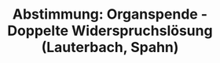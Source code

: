 ---
abstimmung:
  abstimmung: 1
  bundestagssitzung: 140
  datum: 16. Januar 2020
  legislaturperiode: 19
categories:
- Todo
data:
- title: Abstimmungsergebnis 20200116_1-data.pdf
  url: /res/2021-btw/abstimmungsergebnisse/20200116_1-data.pdf
- title: Abstimmungsergebnis 20200116_1_xls-data.xlsx
  url: /res/2021-btw/abstimmungsergebnisse/20200116_1_xls-data.xlsx
- title: Abstimmungsergebnis 20200116_1_xls-data.csv
  url: /res/2021-btw/abstimmungsergebnisse/csv/20200116_1_xls-data.csv
documents:
- local: /res/2021-btw/drucksachen/11096.pdf
  title: Drucksache 19/11096
  url: https://dip21.bundestag.de/dip21/btd/19/110/1911096.pdf
- local: /res/2021-btw/drucksachen/16214.pdf
  title: Drucksache 19/16214
  url: https://dip21.bundestag.de/dip21/btd/19/162/1916214.pdf
ergebnis:
  AfD:
    enthaltung: 0
    gesamt: 90
    ja: 4
    nein: 83
    nichtabgegeben: 3
    ungueltig: 0
  Bündnis 90/Die Grünen:
    enthaltung: 0
    gesamt: 67
    ja: 7
    nein: 60
    nichtabgegeben: 0
    ungueltig: 0
  Die Linke:
    enthaltung: 0
    gesamt: 69
    ja: 24
    nein: 38
    nichtabgegeben: 7
    ungueltig: 0
  FDP:
    enthaltung: 1
    gesamt: 80
    ja: 15
    nein: 59
    nichtabgegeben: 5
    ungueltig: 0
  cdu/csu:
    enthaltung: 2
    gesamt: 246
    ja: 146
    nein: 89
    nichtabgegeben: 9
    ungueltig: 0
  file: 20200116_1_xls-data.xlsx
  fraktionslos:
    enthaltung: 0
    gesamt: 5
    ja: 2
    nein: 2
    nichtabgegeben: 1
    ungueltig: 0
  spd:
    enthaltung: 0
    gesamt: 152
    ja: 94
    nein: 48
    nichtabgegeben: 10
    ungueltig: 0
layout: abstimmung
links:
- title: Link zu bundestag.de
  url: https://www.bundestag.de/parlament/plenum/abstimmung/abstimmung?id=656
preview: 'Deutscher Bundestag


  140. Sitzung des Deutschen Bundestages

  am Donnerstag, 16. Januar 2020


  Endgültiges Ergebnis der Namentlichen Abstimmung Nr. 1


  Gesetzentwurf der Abgeordneten Dr. Karl Lauterbach, Dr. Georg Nüßlein, Dr. Petra
  Sitte,

  Jens Spahn und weiterer Abgeordneter

  Entwurf eines Gesetzes zur Regelung der doppelten Widerspruchslösung im

  Transplantationsgesetz

  Drs. 19/11096 und 19/16214'
tags:
- Todo
title: 'Abstimmung: Organspende - Doppelte Widerspruchslösung (Lauterbach, Spahn)'
---